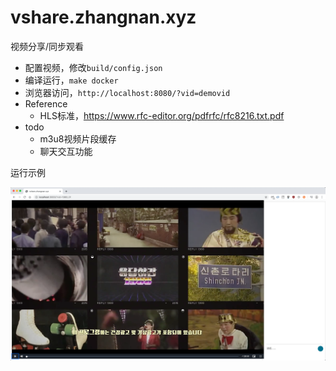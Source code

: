 # vshare.zhangnan.xyz
视频分享/同步观看


- 配置视频，修改`build/config.json`
- 编译运行，`make docker`
- 浏览器访问，`http://localhost:8080/?vid=demovid`
- Reference
    - HLS标准，https://www.rfc-editor.org/pdfrfc/rfc8216.txt.pdf
- todo
    - m3u8视频片段缓存
    - 聊天交互功能

运行示例

![demo.png](docs/demo.png)
